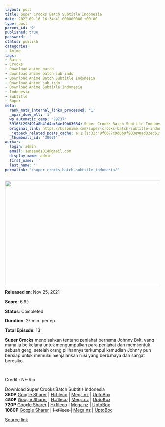 ```yaml
---
layout: post
title: Super Crooks Batch Subtitle Indonesia
date: 2022-09-16 16:34:41.000000000 +00:00
type: post
parent_id: '0'
published: true
password: ''
status: publish
categories:
- Anime
tags:
- Batch
- Crooks
- Download anime batch
- download anime batch sub indo
- Download Anime Batch Subtitle Indonesia
- Download Anime sub indo
- Download Anime Subtitle Indonesia
- Indonesia
- Subtitle
- Super
meta:
  rank_math_internal_links_processed: '1'
  _wpas_done_all: '1'
  wp_automatic_camp: '29737'
  59165f292491a8b41d4bc54e19b63684: Super Crooks Batch Subtitle Indonesia
  original_link: https://kusonime.com/super-crooks-batch-subtitle-indonesia/
  _jetpack_related_posts_cache: a:1:{s:32:"8f6677c9d6b0f903e98ad32ec61f8deb";a:2:{s:7:"expires";i:1663494713;s:7:"payload";a:3:{i:0;a:1:{s:2:"id";i:30310;}i:1;a:1:{s:2:"id";i:30172;}i:2;a:1:{s:2:"id";i:29877;}}}}
  _thumbnail_id: '30076'
author:
  login: admin
  email: senseads014@gmail.com
  display_name: admin
  first_name: ''
  last_name: ''
permalink: "/super-crooks-batch-subtitle-indonesia/"
---
```

<p><img width="680" height="340" src="{{ site.baseurl }}/assets/2022/09/Super-Crooks-680x340.webp" class="attachment-thumb-large size-thumb-large wp-post-image" alt="" loading="lazy" title="Super Crooks Batch Subtitle Indonesia" srcset="https://kusonime.com/wp-content/uploads/2021/11/Super-Crooks-680x340.webp 680w, https://kusonime.com/wp-content/uploads/2021/11/Super-Crooks-300x150.webp 300w, https://kusonime.com/wp-content/uploads/2021/11/Super-Crooks-1024x512.webp 1024w, https://kusonime.com/wp-content/uploads/2021/11/Super-Crooks-768x384.webp 768w, https://kusonime.com/wp-content/uploads/2021/11/Super-Crooks-520x260.webp 520w, https://kusonime.com/wp-content/uploads/2021/11/Super-Crooks.webp 1400w" sizes="(max-width: 680px) 100vw, 680px" />
<p><b>Released on</b>: Nov 25, 2021</p>
<p>
<p><b>Score</b>: 6.99</p>
<p>
<p><b>Status</b>: Completed</p>
<p>
<p><b>Duration</b>: 27 min. per ep.</p>
<p>
<p><b>Total Episode</b>: 13</p>
<p>
<p><strong>Super Crooks</strong> mengisahkan tentang penjahat bernama Johnny Bolt, yang mana ia berkelana untuk mengumpulkan para penjahat dan membentuk sebuah geng, setelah orang pilihannya terkumpul kemudian Johnny pun bersiap untuk memulai menjalankan misi yang berbahaya dan sangat beresiko.</p>
<p>
<p> </p>
<p>
<p>Credit : NF-Rip</p>
<p>
<div class="smokeddl">
<div class="smokettl">Download Super Crooks Batch Subtitle Indonesia</div>
<div class="smokeurl"><strong>360P</strong> <a href="https://acefile.co/f/61124135/kusonime-super-crooks-360p-rar" target="_blank" rel="noopener noreferrer">Google Sharer</a> | <a href="https://hxfile.co/honjtnwg52av" target="_blank" rel="noopener">Hxfileco</a> | <a href="https://mega.nz/file/agNzBISB#7TSt5YYNS-3VbTPcaKyrsxXslRQB6jvHhNgQGQhCiIE" target="_blank" rel="noopener">Mega.nz</a> | <a href="https://uptobox.com/01b4jc9zh12t" target="_blank" rel="noopener">UptoBox</a></div>
<div class="smokeurl"><strong>480P</strong> <a href="https://acefile.co/f/61124138/kusonime-super-crooks-480p-rar" target="_blank" rel="noopener noreferrer">Google Sharer</a> | <a href="https://hxfile.co/zqp34kw7k826" target="_blank" rel="noopener">Hxfileco</a> | <a href="https://mega.nz/file/XkMTjAaJ#Tqrh-KgkBlvOyVRseDoS0z1s-B4Z5jirxSDgSXOz0H0" target="_blank" rel="noopener">Mega.nz</a> | <a href="https://uptobox.com/p8y9d7hst31n" target="_blank" rel="noopener">UptoBox</a></div>
<div class="smokeurl"><strong>720P</strong> <a href="https://acefile.co/f/61124140/kusonime-super-crooks-720p-rar" target="_blank" rel="noopener noreferrer">Google Sharer</a> | <a href="https://hxfile.co/09g9gxe1xjbh" target="_blank" rel="noopener">Hxfileco</a> | <a href="https://mega.nz/file/DlVB1Yqa#0qPfPfpJZ63hv5dCJ_A9W3Bk-N_6sg-1Z9D2Y7bryNU" target="_blank" rel="noopener">Mega.nz</a> | <a href="https://uptobox.com/nfwaztqa7yyg" target="_blank" rel="noopener">UptoBox</a></div>
<div class="smokeurl"><strong>1080P</strong> <a href="https://acefile.co/f/61124144/kusonime-super-crooks-1080p-rar" target="_blank" rel="noopener noreferrer">Google Sharer</a> | <del datetime="2021-11-24T01:25:24+00:00">Hxfileco </del>| <a href="https://mega.nz/file/ysMBgQ7I#VXDxVaTsyS5UHkumPAz7Guzu5Ys3rkWtNTPVX3awLdw" target="_blank" rel="noopener">Mega.nz</a> | <a href="https://uptobox.com/qatu3qxtvw1q" target="_blank" rel="noopener">UptoBox</a></div>
</div>
<p><a href="https://kusonime.com/super-crooks-batch-subtitle-indonesia/">Source link </a></p>
